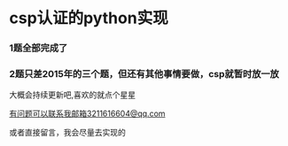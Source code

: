 # csp认证的python实现
### 1题全部完成了
### 2题只差2015年的三个题，但还有其他事情要做，csp就暂时放一放


大概会持续更新吧,喜欢的就点个星星

有问题可以联系我邮箱3211616604@qq.com

或者直接留言，我会尽量去实现的